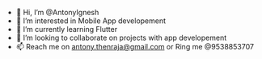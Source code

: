 - 👋 Hi, I’m @AntonyIgnesh
- 👀 I’m interested in Mobile App developement
- 🌱 I’m currently learning Flutter
- 💞️ I’m looking to collaborate on projects with app developement
- 📫 Reach me on antony.thenraja@gmail.com or Ring me @9538853707

<!---
AntonyIgnesh/AntonyIgnesh is a ✨ special ✨ repository because its `README.md` (this file) appears on your GitHub profile.
You can click the Preview link to take a look at your changes.
--->
